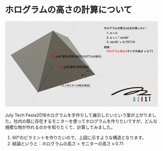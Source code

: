 # ホログラムの高さの計算について 

![](hologram.png)

July Tech Festa2018ホログラムを手作りして展示したいという案が上がりました。社内の既に存在するモニターを使ってホログラムを作りたいですが、どんな規模な物が作れるのかを知りたくて、計算してみました。


1. 60°のピラミントを作りたいので、上図に示すような構造となります。
1. 結論というと：ホログラムの高さ = モニターの高さ x 0.71

